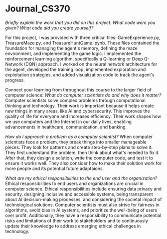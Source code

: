 # Journal_CS370

_Briefly explain the work that you did on this project: What code were you given? What code did you create yourself?_

For this project, I was provided with three critical files: GameExperience.py, TreasureMaze.py, and TreasureHuntGame.ipynb. These files contained the foundation for managing the agent's memory, defining the maze environment, and implementing the game logic. I implemented the reinforcement learning algorithm, specifically a Q-learning or Deep Q-Network (DQN) approach. I worked on the neural network architecture for the agent, developed the training loop, implemented exploration and exploitation strategies, and added visualization code to track the agent's progress. 

Connect your learning from throughout this course to the larger field of computer science:
_What do computer scientists do and why does it matter?_
Computer scientists solve complex problems through computational thinking and technology. Their work is important because it helps create new things in many areas, like AI and cybersecurity. This improves the quality of life for everyone and increases efficiency. Their work shapes how we use computers and the Internet in our daily lives, enabling advancements in healthcare, communication, and banking.

_How do I approach a problem as a computer scientist?_
When computer scientists face a problem, they break things into smaller manageable pieces. They look for patterns and create step-by-step plans to solve it. They first understand the problem, then think about what's needed to fix it. After that, they design a solution, write the computer code, and test it to ensure it works well. They also consider how to make their solution work for more people and its potential future adaptaions. 

_What are my ethical responsibilities to the end user and the organization?_
Ethical responsibilities to end users and organizations are crucial in computer science. Ethical responsibilities include ensuring data privacy and security, designing inclusive and accessible systems, being transparent about AI decision-making processes, and considering the societal impact of technological solutions. Computer scientists must also strive for fairness in algorithms, avoid bias in AI systems, and prioritize the well-being of users over profit. Additionally, they have a responsibility to communicate potential risks and limitations of their work to stakeholders and to continuously update their knowledge to address emerging ethical challenges in technology.
